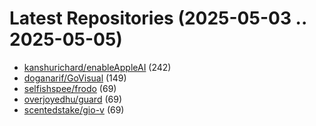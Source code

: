 # Latest Repositories (2025-05-03 .. 2025-05-05)

- [kanshurichard/enableAppleAI](https://github.com/kanshurichard/enableAppleAI) (242)
- [doganarif/GoVisual](https://github.com/doganarif/GoVisual) (149)
- [selfishspee/frodo](https://github.com/selfishspee/frodo) (69)
- [overjoyedhu/guard](https://github.com/overjoyedhu/guard) (69)
- [scentedstake/gio-v](https://github.com/scentedstake/gio-v) (69)
